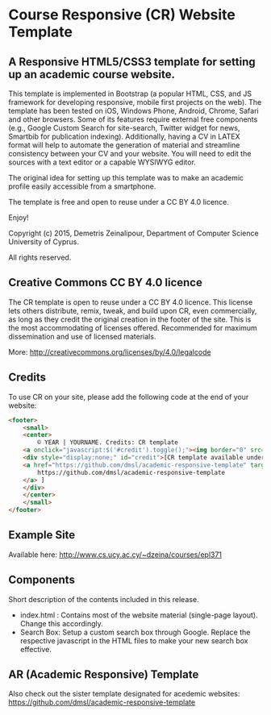 # Course Responsive (CR) Website Template

## A Responsive HTML5/CSS3 template for setting up an academic course website.

This template is implemented in Bootstrap (a popular HTML, CSS, and JS framework for developing responsive, mobile first projects on the web). The template has been tested on iOS, Windows Phone, Android, Chrome, Safari and other browsers. Some of its features require external free components (e.g., Google Custom Search for site-search, Twitter widget for news, Smartbib for publication indexing). Additionally, having a CV in LATEX format will help to automate the generation of material and streamline consistency between your CV and your website. You will need to edit the sources with a text editor or a capable WYSIWYG editor.

The original idea for setting up this template was to make an academic profile easily accessible from a smartphone.

The template is free and open to reuse under a CC BY 4.0 licence.

Enjoy!

Copyright (c) 2015, Demetris Zeinalipour, Department of Computer Science
University of Cyprus.

All rights reserved.

## Creative Commons CC BY 4.0 licence 

The CR template is open to reuse under a CC BY 4.0 licence. This license lets others distribute, remix, tweak, and build upon CR, even commercially, as long as they credit the original creation in the footer of the site. This is the most accommodating of licenses offered. Recommended for maximum dissemination and use of licensed materials.

More: http://creativecommons.org/licenses/by/4.0/legalcode

## Credits

To use CR on your site, please add the following code at the end of your website:
```html
<footer>
    <small>
    <center>
        © YEAR | YOURNAME. Credits: CR template
    <a onclick="javascript:$('#credit').toggle();"><img border="0" src="images/ccby.png"/></a>
    <div style="display:none;" id="credit">[CR template available under Creative Commons CC BY 4.0 licence: 
    <a href="https://github.com/dmsl/academic-responsive-template" target="_blank">
        https://github.com/dmsl/academic-responsive-template
    </a> ]
    </div>
    </center>
    </small>
</footer>
```

## Example Site

Available here: http://www.cs.ucy.ac.cy/~dzeina/courses/epl371

## Components 

Short description of the contents included in this release.

- index.html : Contains most of the website material (single-page layout). Change this accordingly.
- Search Box: Setup a custom search box through Google. Replace the respective javascript in the HTML files to make your new search box effective.

## AR (Academic Responsive) Template

Also check out the sister template designated for acedemic websites: https://github.com/dmsl/academic-responsive-template


